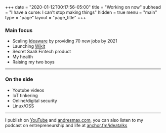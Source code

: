 +++
date = "2020-01-12T00:17:56-05:00"
title = "Working on now"
subhead = "I have a curse: I can't stop making things"
hidden = true
menu = "main"
type = "page"
layout = "page_title"
+++

### Main focus

- Scaling [Ideaware](https://ideaware.co) by providing 70 new jobs by 2021
- Launching [Wikit](https://wikit.io)
- Secret SaaS Fintech product
- My health
- Raising my two boys

* * *

### On the side

- Youtube videos
- IoT tinkering
- Online/digital security
- Linux/OSS

* * *

I publish on [YouTube][1] and [andresmax.com][2], you can also listen to my podcast on entrepreneurship and life at [anchor.fm/ideatalks][3]

[1]: https://www.youtube.com/andresmax

[2]: https://www.christitus.com/

[3]: https://anchor.fm/ideatalks
